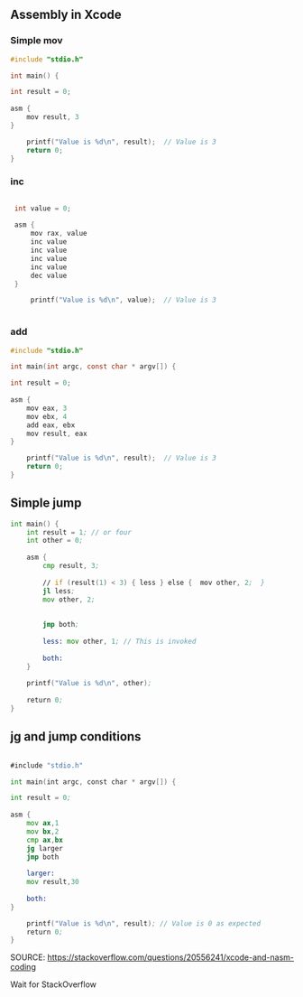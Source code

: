 ## Assembly in Xcode

### Simple mov
```c
#include "stdio.h"

int main() {

int result = 0;
    
asm {
    mov result, 3
}

    printf("Value is %d\n", result);  // Value is 3
    return 0;
}
```



### inc
```c

 int value = 0;
     
 asm {
     mov rax, value
     inc value
     inc value
     inc value
     inc value
     dec value
 }

     printf("Value is %d\n", value);  // Value is 3
 
```



### add
```c
#include "stdio.h"

int main(int argc, const char * argv[]) {

int result = 0;
    
asm {
    mov eax, 3
    mov ebx, 4
    add eax, ebx
    mov result, eax
}

    printf("Value is %d\n", result);  // Value is 3
    return 0;
}
```




## Simple jump

```asm
int main() {
    int result = 1; // or four
    int other = 0;
    
    asm {
        cmp result, 3;
        
        // if (result(1) < 3) { less } else {  mov other, 2;  }
        jl less;
        mov other, 2;
        
        
        jmp both;
        
        less: mov other, 1; // This is invoked
        
        both:
    }
    
    printf("Value is %d\n", other);
    
    return 0;
}
```


## jg and jump conditions

```asm

#include "stdio.h"

int main(int argc, const char * argv[]) {

int result = 0;
    
asm {
    mov ax,1
    mov bx,2
    cmp ax,bx
    jg larger
    jmp both
    
    larger:
    mov result,30
    
    both:
}

    printf("Value is %d\n", result); // Value is 0 as expected
    return 0;
}


```
SOURCE: https://stackoverflow.com/questions/20556241/xcode-and-nasm-coding


Wait for StackOverflow

